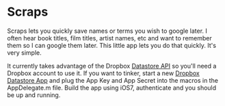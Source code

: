 # Scraps

Scraps lets you quickly save names or terms you wish to google later. I often hear book titles, film titles, artist names, etc and want to remember them so I can google them later. This little app lets you do that quickly. It's very simple.

It currently takes advantage of the Dropbox [Datastore API](http://www.dropbox.com/developers/datastore) so you'll need a Dropbox account to use it. If you want to tinker, start a new [Dropbox Datastore App](https://www.dropbox.com/developers/app_info/) and plug the App Key and App Secret into the macros in the AppDelegate.m file. Build the app using iOS7, authenticate and you should be up and running.